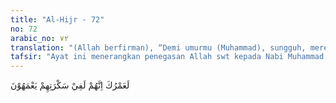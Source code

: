 ```yaml
---
title: "Al-Hijr - 72"
no: 72
arabic_no: ٧٢
translation: "(Allah berfirman), “Demi umurmu (Muhammad), sungguh, mereka terombang-ambing dalam kemabukan (kesesatan).”"
tafsir: "Ayat ini menerangkan penegasan Allah swt kepada Nabi Muhammad saw bahwa perbuatan homoseksual dan lesbian yang dilakukan kaum Lut benar-benar perbuatan keji dan sesat, karena itu wajib dijauhi dan ditinggalkan.\n\nOrang Arab biasa bersumpah dengan menyebut umur seseorang. Dalam ayat ini Allah swt bersumpah dengan umur dan kehidupan Nabi Muhammad saw yang tujuannya ialah untuk menunjukkan keutamaan Nabi Muhammad saw.\n\nSebagian ahli tafsir berpendapat bahwa yang bersumpah dalam ayat ini ialah para malaikat. Mereka menyatakan perbuatan kaum Lut yang demikian itu keterlaluan. Akan tetapi, pendapat ini dibantah oleh riwayat yang mengatakan bahwa Allah swt tidak pernah bersumpah dengan menyebut umur nabi-nabi dan rasul-rasul yang lain, kecuali menyebut umur Nabi Muhammad saw. Hal ini semata-mata untuk menunjukkan keutamaan Nabi Muhammad."
---
```

لَعَمْرُكَ اِنَّهُمْ لَفِيْ سَكْرَتِهِمْ يَعْمَهُوْنَ 